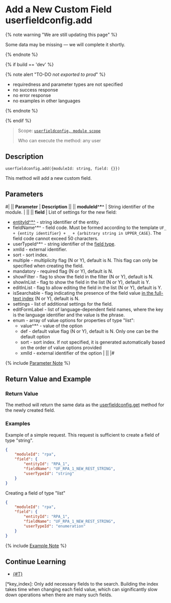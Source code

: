 # Add a New Custom Field userfieldconfig.add

{% note warning "We are still updating this page" %}

Some data may be missing — we will complete it shortly.

{% endnote %}

{% if build == 'dev' %}

{% note alert "TO-DO _not exported to prod_" %}

- requiredness and parameter types are not specified
- no success response
- no error response
- no examples in other languages
  
{% endnote %}

{% endif %}

> Scope: [`userfieldconfig, module scope`](../../../../scopes/permissions.md)
>
> Who can execute the method: any user

## Description

```http
userfieldconfig.add({moduleId: string, field: {}})
```

This method will add a new custom field.

## Parameters

#| 
|| **Parameter** | **Description** ||
|| **moduleId^*^** | String identifier of the module. | ||
|| **field** | List of settings for the new field:

- [entityId^*^](../entity-id.md) - string identifier of the entity. 
- fieldName^*^ - field code. Must be formed according to the template `UF_ + {entity identifier} + _ + {arbitrary string in UPPER_CASE}`. The field code cannot exceed 50 characters. 
- userTypeId^*^ - string identifier of the [field type](../userfieldconfig/userfieldconfig-get-types.md). 
- xmlId - external identifier.
- sort - sort index.
- multiple - multiplicity flag (N or Y), default is N. This flag can only be specified when creating the field.
- mandatory - required flag (N or Y), default is N.
- showFilter - flag to show the field in the filter (N or Y), default is N.
- showInList - flag to show the field in the list (N or Y), default is Y.
- editInList - flag to allow editing the field in the list (N or Y), default is Y.
- isSearchable - flag indicating the presence of the field value [in the full-text index](*key_index) (N or Y), default is N.
- settings - list of additional settings for the field.
- editFormLabel - list of language-dependent field names, where the key is the language identifier and the value is the phrase.
- enum - array of value options for properties of type "list":
    - value^*^ - value of the option
    - def - default value flag (N or Y), default is N. Only one can be the default option
    - sort - sort index. If not specified, it is generated automatically based on the order of value options provided
    - xmlId - external identifier of the option | ||
|#

{% include [Parameter Note](../../../../../_includes/required.md) %}

## Return Value and Example

### Return Value

The method will return the same data as the [userfieldconfig.get](userfieldconfig-get.md) method for the newly created field.

### Examples

Example of a simple request. This request is sufficient to create a field of type "string".

```json
{
    "moduleId": "rpa",
    "field": {
        "entityId": "RPA_1",
        "fieldName": "UF_RPA_1_NEW_REST_STRING",
        "userTypeId": "string"
    }
}
```

Creating a field of type "list"

```json
{
    "moduleId": "rpa",
    "field": {
        "entityId": "RPA_1",
        "fieldName": "UF_RPA_1_NEW_REST_STRING",
        "userTypeId": "enumeration"
    }
}
```

{% include [Example Note](../../../../../_includes/examples.md) %}

## Continue Learning

- [{#T}](../../../../../tutorials/crm/how-to-add-crm-objects/how-to-add-user-field-to-spa.md)

[*key_index]: Only add necessary fields to the search. Building the index takes time when changing each field value, which can significantly slow down operations when there are many such fields.